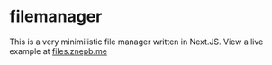 # filemanager
This is a very minimilistic file manager written in Next.JS. View a live example at [files.znepb.me](https://files.znepb.me/)